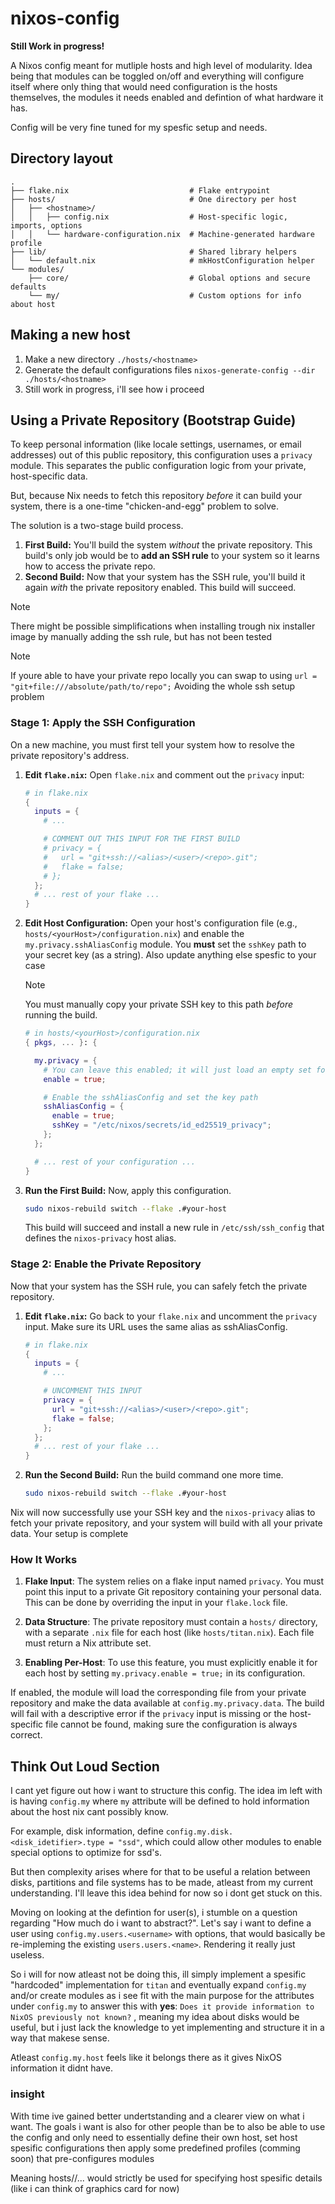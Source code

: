 # nixos-config

**Still Work in progress!**

A Nixos config meant for mutliple hosts and high level of modularity. Idea
being that modules can be toggled on/off and everything will configure itself
where only thing that would need configuration is the hosts themselves, the
modules it needs enabled and defintion of what hardware it has.

Config will be very fine tuned for my spesfic setup and needs.

## Directory layout

```
.
├── flake.nix                           # Flake entrypoint
├── hosts/                              # One directory per host
│   ├── <hostname>/
│   │   ├── config.nix                  # Host-specific logic, imports, options
│   │   └── hardware-configuration.nix  # Machine-generated hardware profile
├── lib/                                # Shared library helpers
│   └── default.nix                     # mkHostConfiguration helper
└── modules/
    ├── core/                           # Global options and secure defaults
    └── my/                             # Custom options for info about host
```

## Making a new host

1. Make a new directory `./hosts/<hostname>`
1. Generate the default configurations files `nixos-generate-config --dir ./hosts/<hostname>`
1. Still work in progress, i'll see how i proceed

## Using a Private Repository (Bootstrap Guide)

To keep personal information (like locale settings, usernames, or email
addresses) out of this public repository, this configuration uses a `privacy`
module. This separates the public configuration logic from your private,
host-specific data.

But, because Nix needs to fetch this repository *before* it can build your
system, there is a one-time "chicken-and-egg" problem to solve.

The solution is a two-stage build process.

1.  **First Build:** You'll build the system *without* the private repository.
This build's only job would be to **add an SSH rule** to your system so it
learns how to access the private repo.
2.  **Second Build:** Now that your system has the SSH rule, you'll build it
again *with* the private repository enabled. This build will succeed.

> [!NOTE]
> There might be possible simplifications when installing trough nix installer
> image by manually adding the ssh rule, but has not been tested


> [!NOTE]
> If youre able to have your private repo locally you can swap to using
> `url = "git+file:///absolute/path/to/repo";`
> Avoiding the whole ssh setup problem

### Stage 1: Apply the SSH Configuration

On a new machine, you must first tell your system how to resolve the private
repository's address.

1.  **Edit `flake.nix`:**
    Open `flake.nix` and comment out the `privacy` input:

    ```nix
    # in flake.nix
    {
      inputs = {
        # ...

        # COMMENT OUT THIS INPUT FOR THE FIRST BUILD
        # privacy = {
        #   url = "git+ssh://<alias>/<user>/<repo>.git";
        #   flake = false;
        # };
      };
      # ... rest of your flake ...
    }
    ```

1.  **Edit Host Configuration:**
    Open your host's configuration file (e.g., `hosts/<yourHost>/configuration.nix`)
    and enable the `my.privacy.sshAliasConfig` module. You **must** set the `sshKey`
    path to your secret key (as a string). Also update anything else spesfic to
    your case

    > [!NOTE]
    > You must manually copy your private SSH key to this path *before*
    > running the build.

    ```nix
    # in hosts/<yourHost>/configuration.nix
    { pkgs, ... }: {

      my.privacy = {
        # You can leave this enabled; it will just load an empty set for now.
        enable = true;

        # Enable the sshAliasConfig and set the key path
        sshAliasConfig = {
          enable = true;
          sshKey = "/etc/nixos/secrets/id_ed25519_privacy";
        };
      };

      # ... rest of your configuration ...
    }
    ```

1.  **Run the First Build:**
    Now, apply this configuration.

    ```bash
    sudo nixos-rebuild switch --flake .#your-host
    ```

    This build will succeed and install a new rule in `/etc/ssh/ssh_config`
    that defines the `nixos-privacy` host alias.

### Stage 2: Enable the Private Repository

Now that your system has the SSH rule, you can safely fetch the private repository.

1.  **Edit `flake.nix`:**
    Go back to your `flake.nix` and uncomment the `privacy` input. Make sure
    its URL uses the same alias as sshAliasConfig.

    ```nix
    # in flake.nix
    {
      inputs = {
        # ...

        # UNCOMMENT THIS INPUT
        privacy = {
          url = "git+ssh://<alias>/<user>/<repo>.git";
          flake = false;
        };
      };
      # ... rest of your flake ...
    }
    ```

1.  **Run the Second Build:**
    Run the build command one more time.

    ```bash
    sudo nixos-rebuild switch --flake .#your-host
    ```

Nix will now successfully use your SSH key and the `nixos-privacy` alias to
fetch your private repository, and your system will build with all your private
data. Your setup is complete


### How It Works
1. **Flake Input**: The system relies on a flake input named `privacy`.
You must point this input to a private Git repository containing your personal
data. This can be done by overriding the input in your `flake.lock` file.

1. **Data Structure**: The private repository must contain a `hosts/`
directory, with a separate `.nix` file for each host (like `hosts/titan.nix`).
Each file must return a Nix attribute set.

1. **Enabling Per-Host**: To use this feature, you must explicitly enable it
for each host by setting `my.privacy.enable = true;` in its configuration.

If enabled, the module will load the corresponding file from your private
repository and make the data available at `config.my.privacy.data`. The build
will fail with a descriptive error if the `privacy` input is missing or the
host-specific file cannot be found, making sure the configuration is always
correct.

## Think Out Loud Section

I cant yet figure out how i want to structure this config. The idea im left with
is having `config.my` where `my` attribute will be defined to hold information
about the host nix cant possibly know.

For example, disk information, define `config.my.disk.<disk_idetifier>.type = "ssd"`,
which could allow other modules to enable special options to optimize for ssd's.

But then complexity arises where for that to be useful a relation between disks,
partitions and file systems has to be made, atleast from my current understanding.
I'll leave this idea behind for now so i dont get stuck on this.

Moving on looking at the defintion for user(s), i stumble on a question regarding
"How much do i want to abstract?". Let's say i want to define a user using
`config.my.users.<username>` with options, that would basically be re-impleming
the existing `users.users.<name>`. Rendering it really just useless.

So i will for now atleast not be doing this, ill simply implement a spesific "hardcoded"
implementation for `titan` and eventually expand `config.my` and/or create modules
as i see fit with the main purpose for the attributes under `config.my` to
answer this with **yes**: `Does it provide information to NixOS previously not known?`
, meaning my idea about disks would be useful, but i just lack the knowledge to
yet implementing and structure it in a way that makese sense.

Atleast `config.my.host` feels like it belongs there as it gives NixOS information
it didnt have.

### insight
With time ive gained better undertstanding and a clearer view on what i want.
The goals i want is also for other people than be to also be able to use the config
and only need to essentially define their own host, set host spesific configurations
then apply some predefined profiles (comming soon) that pre-configures modules

Meaning hosts/<hostName>/... would strictly be used for specifying host spesific
details (like i can think of graphics card for now)
